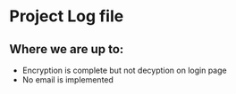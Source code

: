 # Project Log file

## Where we are up to:
- Encryption is complete but not decyption on login page
- No email is implemented
